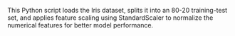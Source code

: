 This Python script loads the Iris dataset, splits it into an 80-20 training-test set, and applies feature scaling using StandardScaler to normalize the numerical features for better model performance.

